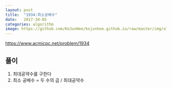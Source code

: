 ```yaml
---
layout: post
title:  "1934:최소공배수"
date:   2017-10-05
categories: algorithm
image: https://github.com/KoJunHee/kojunhee.github.io/raw/master/img/algorithm.png
---
```



<https://www.acmicpc.net/problem/1934>

## 풀이

1. 최대공약수를 구한다
2. 최소 공배수 = 두 수의 곱 / 최대공약수



